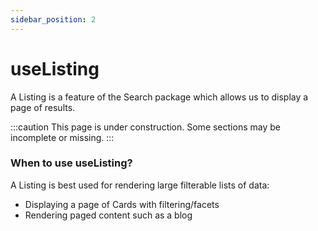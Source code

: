 ```yaml
---
sidebar_position: 2
---
```


# useListing

A Listing is a feature of the Search package which allows us to display a page of results.

:::caution
This page is under construction. Some sections may be incomplete or missing.
:::

### When to use useListing?

A Listing is best used for rendering large filterable lists of data:

- Displaying a page of Cards with filtering/facets
- Rendering paged content such as a blog